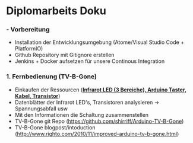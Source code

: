 # Diplomarbeits Doku
### - Vorbereitung
* Installation der Entwicklungsumgebung (Atome/Visual Studio Code + PlatformIO)
* Github Repository mit Gitignore erstellen
* Jenkins + Docker aufsetzen für unsere Continous Integration

### 1. Fernbedienung (TV-B-Gone)
* Einkaufen der Ressourcen (<u><b>Infrarot LED (3 Bereiche), Arduino Taster, Kabel, Transistor</b></u>)
* Datenblätter der Infrarot LED's, Transistoren analysieren -> Spannungsabfall usw
* Mit den Informationen die Schaltung zusammenstellen
* TV-B-Gone git Repo (https://github.com/shirriff/Arduino-TV-B-Gone)
* TV-B-Gone blogpost/intoduction (http://www.righto.com/2010/11/improved-arduino-tv-b-gone.html)
